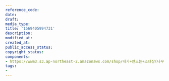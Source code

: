 ```yaml
---
reference_code: 
date: 
draft: 
media_type: 
title: '1569405994731'
description: 
modified_at: 
created_at: 
public_access_status: 
copyright_status: 
components:
- https://wwm3.s3.ap-northeast-2.amazonaws.com/shop/내가+만드는+소녀상(나무)/나무소녀상/소녀상/1569405994731.jpg
tags:
- 
---
```

